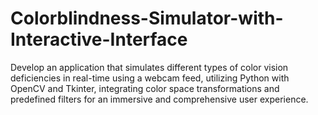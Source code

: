 # Colorblindness-Simulator-with-Interactive-Interface
Develop an application that simulates different types of color vision deficiencies in real-time using a webcam feed, utilizing Python with OpenCV and Tkinter, integrating color space transformations and predefined filters for an immersive and comprehensive user experience.
